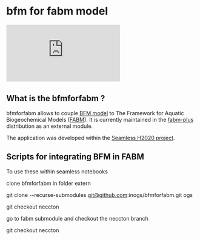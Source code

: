 # bfm for fabm model
![bfm_for_fabm](https://github.com/inogs/bfmforfabm/blob/main/DOC/PICTURES/bfm_scheme.pdf)

## What is the bfmforfabm ?
bfmforfabm allows to couple [BFM model](https://bfm-community.github.io/www.bfm-community.eu/) to The Framework for Aquatic Biogeochemical Models ([FABM](https://github.com/fabm-model/fabm/wiki)).
It is currently maintained in the [fabm-plus](https://github.com/fabm-model/fabm-plus) distribution as an external module.

The application was developed within the [Seamless H2020 project](https://zenodo.org/records/6401395).


## Scripts for integrating BFM in FABM

To use these within seamless notebooks 

clone bfmforfabm in folder extern

git clone --recurse-submodules git@github.com:inogs/bfmforfabm.git ogs

git checkout neccton

go to fabm submodule and checkout the neccton branch

git checkout neccton



